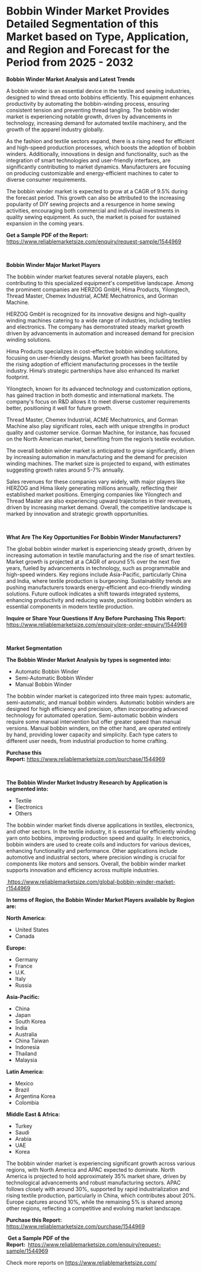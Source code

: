 <p><h1>Bobbin Winder Market Provides Detailed Segmentation of this Market based on Type, Application, and Region and Forecast for the Period from 2025 - 2032</h1></p><p><strong>Bobbin Winder Market Analysis and Latest Trends</strong></p>
<p><p>A bobbin winder is an essential device in the textile and sewing industries, designed to wind thread onto bobbins efficiently. This equipment enhances productivity by automating the bobbin-winding process, ensuring consistent tension and preventing thread tangling. The bobbin winder market is experiencing notable growth, driven by advancements in technology, increasing demand for automated textile machinery, and the growth of the apparel industry globally.</p><p>As the fashion and textile sectors expand, there is a rising need for efficient and high-speed production processes, which boosts the adoption of bobbin winders. Additionally, innovations in design and functionality, such as the integration of smart technologies and user-friendly interfaces, are significantly contributing to market dynamics. Manufacturers are focusing on producing customizable and energy-efficient machines to cater to diverse consumer requirements.</p><p>The bobbin winder market is expected to grow at a CAGR of 9.5% during the forecast period. This growth can also be attributed to the increasing popularity of DIY sewing projects and a resurgence in home sewing activities, encouraging both commercial and individual investments in quality sewing equipment. As such, the market is poised for sustained expansion in the coming years.</p></p>
<p><strong>Get a Sample PDF of the Report:&nbsp;</strong> <a href="https://www.reliablemarketsize.com/enquiry/request-sample/1544969?utm_campaign=2034&utm_medium=2&utm_source=Github&utm_content=ia&utm_term=17022025&utm_id=bobbin-winder">https://www.reliablemarketsize.com/enquiry/request-sample/1544969</a></p>
<p>&nbsp;</p>
<p><strong>Bobbin Winder Major Market Players</strong></p>
<p><p>The bobbin winder market features several notable players, each contributing to this specialized equipment's competitive landscape. Among the prominent companies are HERZOG GmbH, Hima Products, Yilongtech, Thread Master, Chemex Industrial, ACME Mechatronics, and Gorman Machine.</p><p>HERZOG GmbH is recognized for its innovative designs and high-quality winding machines catering to a wide range of industries, including textiles and electronics. The company has demonstrated steady market growth driven by advancements in automation and increased demand for precision winding solutions.</p><p>Hima Products specializes in cost-effective bobbin winding solutions, focusing on user-friendly designs. Market growth has been facilitated by the rising adoption of efficient manufacturing processes in the textile industry. Hima’s strategic partnerships have also enhanced its market footprint.</p><p>Yilongtech, known for its advanced technology and customization options, has gained traction in both domestic and international markets. The company's focus on R&D allows it to meet diverse customer requirements better, positioning it well for future growth.</p><p>Thread Master, Chemex Industrial, ACME Mechatronics, and Gorman Machine also play significant roles, each with unique strengths in product quality and customer service. Gorman Machine, for instance, has focused on the North American market, benefiting from the region’s textile evolution.</p><p>The overall bobbin winder market is anticipated to grow significantly, driven by increasing automation in manufacturing and the demand for precision winding machines. The market size is projected to expand, with estimates suggesting growth rates around 5-7% annually.</p><p>Sales revenues for these companies vary widely, with major players like HERZOG and Hima likely generating millions annually, reflecting their established market positions. Emerging companies like Yilongtech and Thread Master are also experiencing upward trajectories in their revenues, driven by increasing market demand. Overall, the competitive landscape is marked by innovation and strategic growth opportunities.</p></p>
<p>&nbsp;</p>
<p><strong>What Are The Key Opportunities For Bobbin Winder Manufacturers?</strong></p>
<p><p>The global bobbin winder market is experiencing steady growth, driven by increasing automation in textile manufacturing and the rise of smart textiles. Market growth is projected at a CAGR of around 5% over the next five years, fueled by advancements in technology, such as programmable and high-speed winders. Key regions include Asia-Pacific, particularly China and India, where textile production is burgeoning. Sustainability trends are pushing manufacturers towards energy-efficient and eco-friendly winding solutions. Future outlook indicates a shift towards integrated systems, enhancing productivity and reducing waste, positioning bobbin winders as essential components in modern textile production.</p></p>
<p><strong>Inquire or Share Your Questions If Any Before Purchasing This Report:</strong> <a href="https://www.reliablemarketsize.com/enquiry/pre-order-enquiry/1544969?utm_campaign=2034&utm_medium=2&utm_source=Github&utm_content=ia&utm_term=17022025&utm_id=bobbin-winder">https://www.reliablemarketsize.com/enquiry/pre-order-enquiry/1544969</a></p>
<p>&nbsp;</p>
<p><strong>Market Segmentation</strong></p>
<p><strong>The Bobbin Winder Market Analysis by types is segmented into:</strong></p>
<p><ul><li>Automatic Bobbin Winder</li><li>Semi-Automatic Bobbin Winder</li><li>Manual Bobbin Winder</li></ul></p>
<p><p>The bobbin winder market is categorized into three main types: automatic, semi-automatic, and manual bobbin winders. Automatic bobbin winders are designed for high efficiency and precision, often incorporating advanced technology for automated operation. Semi-automatic bobbin winders require some manual intervention but offer greater speed than manual versions. Manual bobbin winders, on the other hand, are operated entirely by hand, providing lower capacity and simplicity. Each type caters to different user needs, from industrial production to home crafting.</p></p>
<p><strong>Purchase this Report:&nbsp;</strong><a href="https://www.reliablemarketsize.com/purchase/1544969?utm_campaign=2034&utm_medium=2&utm_source=Github&utm_content=ia&utm_term=17022025&utm_id=bobbin-winder">https://www.reliablemarketsize.com/purchase/1544969</a></p>
<p>&nbsp;</p>
<p><strong>The Bobbin Winder Market Industry Research by Application is segmented into:</strong></p>
<p><ul><li>Textile</li><li>Electronics</li><li>Others</li></ul></p>
<p><p>The bobbin winder market finds diverse applications in textiles, electronics, and other sectors. In the textile industry, it is essential for efficiently winding yarn onto bobbins, improving production speed and quality. In electronics, bobbin winders are used to create coils and inductors for various devices, enhancing functionality and performance. Other applications include automotive and industrial sectors, where precision winding is crucial for components like motors and sensors. Overall, the bobbin winder market supports innovation and efficiency across multiple industries.</p></p>
<p><a href="https://www.reliablemarketsize.com/global-bobbin-winder-market-r1544969?utm_campaign=2034&utm_medium=2&utm_source=Github&utm_content=ia&utm_term=17022025&utm_id=bobbin-winder">&nbsp;https://www.reliablemarketsize.com/global-bobbin-winder-market-r1544969</a></p>
<p><strong>In terms of Region, the Bobbin Winder Market Players available by Region are:</strong></p>
<p>
    <p> <strong> North America: </strong>
        <ul>
            <li>United States</li>
            <li>Canada</li>
        </ul>
        </p> 
    <p> <strong> Europe: </strong>
        <ul>
            <li>Germany</li>
            <li>France</li>
            <li>U.K.</li>
            <li>Italy</li>
            <li>Russia</li>
        </ul>
        </p> 
    <p> <strong> Asia-Pacific: </strong>
        <ul>
            <li>China</li>
            <li>Japan</li>
            <li>South Korea</li>
            <li>India</li>
            <li>Australia</li>
            <li>China Taiwan</li>
            <li>Indonesia</li>
            <li>Thailand</li>
            <li>Malaysia</li>
        </ul>
        </p> 
    <p> <strong> Latin America: </strong>
        <ul>
            <li>Mexico</li>
            <li>Brazil</li>
            <li>Argentina Korea</li>
            <li>Colombia</li>
        </ul>
        </p> 
    <p> <strong> Middle East & Africa: </strong>
        <ul>
            <li>Turkey</li>
            <li>Saudi</li>
            <li>Arabia</li>
            <li>UAE</li>
            <li>Korea</li>
        </ul>
    </p>
    </p>
<p><p>The bobbin winder market is experiencing significant growth across various regions, with North America and APAC expected to dominate. North America is projected to hold approximately 35% market share, driven by technological advancements and robust manufacturing sectors. APAC follows closely with around 30%, supported by rapid industrialization and rising textile production, particularly in China, which contributes about 20%. Europe captures around 10%, while the remaining 5% is shared among other regions, reflecting a competitive and evolving market landscape.</p></p>
<p><strong>Purchase this Report: </strong><a href="https://www.reliablemarketsize.com/purchase/1544969?utm_campaign=2034&utm_medium=2&utm_source=Github&utm_content=ia&utm_term=17022025&utm_id=bobbin-winder">https://www.reliablemarketsize.com/purchase/1544969</a></p>
<p>&nbsp;<strong>Get a Sample PDF of the Report:&nbsp;&nbsp;</strong><a href="https://www.reliablemarketsize.com/enquiry/request-sample/1544969?utm_campaign=2034&utm_medium=2&utm_source=Github&utm_content=ia&utm_term=17022025&utm_id=bobbin-winder">https://www.reliablemarketsize.com/enquiry/request-sample/1544969</a></p>
<p><strong></strong></p>
<p>Check more reports on <a href="https://www.reliablemarketsize.com/?utm_campaign=2034&utm_medium=2&utm_source=Github&utm_content=ia&utm_term=17022025&utm_id=bobbin-winder">https://www.reliablemarketsize.com/</a></p>